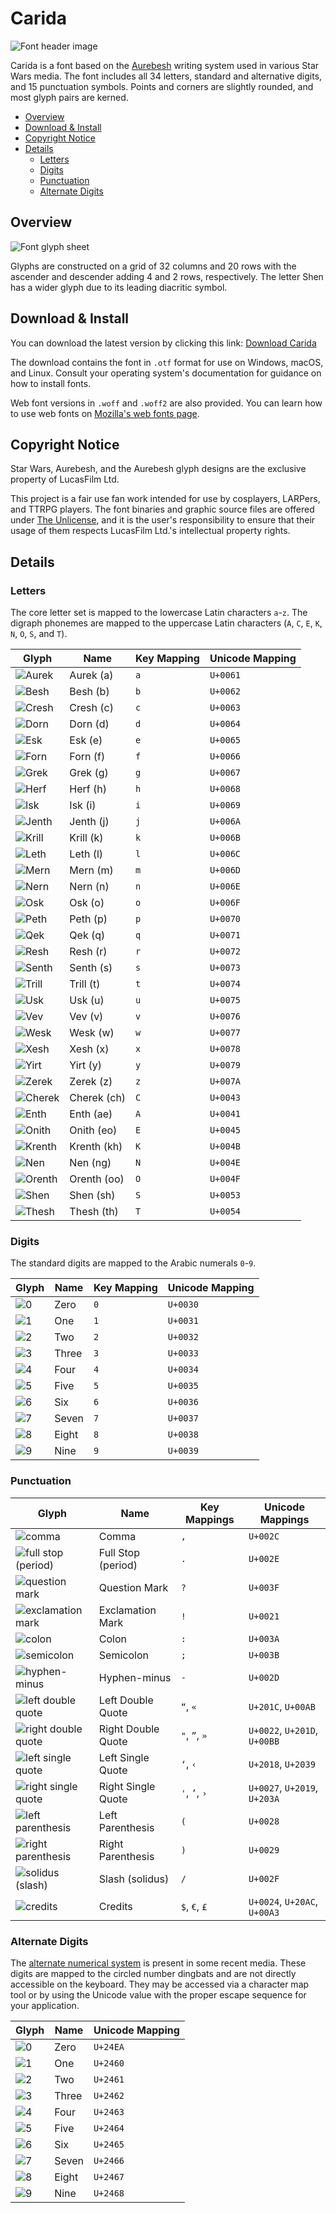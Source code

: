 # Carida <!-- omit in toc -->

![Font header image](./assets/font-header.png)

Carida is a font based on the [Aurebesh](https://starwars.fandom.com/wiki/Aurebesh) writing system used in various Star Wars media. The font includes all 34 letters, standard and alternative digits, and 15 punctuation symbols. Points and corners are slightly rounded, and most glyph pairs are kerned.

- [Overview](#overview)
- [Download \& Install](#download--install)
- [Copyright Notice](#copyright-notice)
- [Details](#details)
  - [Letters](#letters)
  - [Digits](#digits)
  - [Punctuation](#punctuation)
  - [Alternate Digits](#alternate-digits)

## Overview

![Font glyph sheet](./assets/glyph-sheet.png)

Glyphs are constructed on a grid of 32 columns and 20 rows with the ascender and descender adding 4 and 2 rows, respectively. The letter Shen has a wider glyph due to its leading diacritic symbol.

## Download & Install

You can download the latest version by clicking this link: [Download Carida](https://github.com/brokenarc/carida/releases/latest/download/carida.zip)

The download contains the font in `.otf` format for use on Windows, macOS, and Linux. Consult your operating system's documentation for guidance on how to install fonts.

Web font versions in `.woff` and `.woff2` are also provided. You can learn how to use web fonts on [Mozilla's web fonts page](https://developer.mozilla.org/en-US/docs/Learn/CSS/Styling_text/Web_fonts).

## Copyright Notice

Star Wars, Aurebesh, and the Aurebesh glyph designs are the exclusive property of LucasFilm Ltd.

This project is a fair use fan work intended for use by cosplayers, LARPers, and TTRPG players. The font binaries and graphic source files are offered under [The Unlicense](https://unlicense.org), and it is the user's responsibility to ensure that their usage of them respects LucasFilm Ltd.'s intellectual property rights.

## Details

### Letters

The core letter set is mapped to the lowercase Latin characters `a`-`z`. The digraph phonemes are mapped to the uppercase Latin characters (`A`, `C`, `E`, `K`, `N`, `O`, `S`, and `T`).

| Glyph                                 | Name        | Key Mapping | Unicode Mapping |
| ------------------------------------- | ----------- | ----------- | --------------- |
| ![Aurek](./assets/glyphs/U+0061.png)  | Aurek (a)   | `a`         | `U+0061`        |
| ![Besh](./assets/glyphs/U+0062.png)   | Besh (b)    | `b`         | `U+0062`        |
| ![Cresh](./assets/glyphs/U+0063.png)  | Cresh (c)   | `c`         | `U+0063`        |
| ![Dorn](./assets/glyphs/U+0064.png)   | Dorn (d)    | `d`         | `U+0064`        |
| ![Esk](./assets/glyphs/U+0065.png)    | Esk (e)     | `e`         | `U+0065`        |
| ![Forn](./assets/glyphs/U+0066.png)   | Forn (f)    | `f`         | `U+0066`        |
| ![Grek](./assets/glyphs/U+0067.png)   | Grek (g)    | `g`         | `U+0067`        |
| ![Herf](./assets/glyphs/U+0068.png)   | Herf (h)    | `h`         | `U+0068`        |
| ![Isk](./assets/glyphs/U+0069.png)    | Isk (i)     | `i`         | `U+0069`        |
| ![Jenth](./assets/glyphs/U+006A.png)  | Jenth (j)   | `j`         | `U+006A`        |
| ![Krill](./assets/glyphs/U+006B.png)  | Krill (k)   | `k`         | `U+006B`        |
| ![Leth](./assets/glyphs/U+006C.png)   | Leth (l)    | `l`         | `U+006C`        |
| ![Mern](./assets/glyphs/U+006D.png)   | Mern (m)    | `m`         | `U+006D`        |
| ![Nern](./assets/glyphs/U+006E.png)   | Nern (n)    | `n`         | `U+006E`        |
| ![Osk](./assets/glyphs/U+006F.png)    | Osk (o)     | `o`         | `U+006F`        |
| ![Peth](./assets/glyphs/U+0070.png)   | Peth (p)    | `p`         | `U+0070`        |
| ![Qek](./assets/glyphs/U+0071.png)    | Qek (q)     | `q`         | `U+0071`        |
| ![Resh](./assets/glyphs/U+0072.png)   | Resh (r)    | `r`         | `U+0072`        |
| ![Senth](./assets/glyphs/U+0073.png)  | Senth (s)   | `s`         | `U+0073`        |
| ![Trill](./assets/glyphs/U+0074.png)  | Trill (t)   | `t`         | `U+0074`        |
| ![Usk](./assets/glyphs/U+0075.png)    | Usk (u)     | `u`         | `U+0075`        |
| ![Vev](./assets/glyphs/U+0076.png)    | Vev (v)     | `v`         | `U+0076`        |
| ![Wesk](./assets/glyphs/U+0077.png)   | Wesk (w)    | `w`         | `U+0077`        |
| ![Xesh](./assets/glyphs/U+0078.png)   | Xesh (x)    | `x`         | `U+0078`        |
| ![Yirt](./assets/glyphs/U+0079.png)   | Yirt (y)    | `y`         | `U+0079`        |
| ![Zerek](./assets/glyphs/U+007A.png)  | Zerek (z)   | `z`         | `U+007A`        |
| ![Cherek](./assets/glyphs/U+0043.png) | Cherek (ch) | `C`         | `U+0043`        |
| ![Enth](./assets/glyphs/U+0041.png)   | Enth (ae)   | `A`         | `U+0041`        |
| ![Onith](./assets/glyphs/U+0045.png)  | Onith (eo)  | `E`         | `U+0045`        |
| ![Krenth](./assets/glyphs/U+004B.png) | Krenth (kh) | `K`         | `U+004B`        |
| ![Nen](./assets/glyphs/U+004E.png)    | Nen (ng)    | `N`         | `U+004E`        |
| ![Orenth](./assets/glyphs/U+004F.png) | Orenth (oo) | `O`         | `U+004F`        |
| ![Shen](./assets/glyphs/U+0053.png)   | Shen (sh)   | `S`         | `U+0053`        |
| ![Thesh](./assets/glyphs/U+0054.png)  | Thesh (th)  | `T`         | `U+0054`        |

### Digits

The standard digits are mapped to the Arabic numerals `0`-`9`.

| Glyph                            | Name  | Key Mapping | Unicode Mapping |
| -------------------------------- | ----- | ----------- | --------------- |
| ![0](./assets/glyphs/U+0030.png) | Zero  | `0`         | `U+0030`        |
| ![1](./assets/glyphs/U+0031.png) | One   | `1`         | `U+0031`        |
| ![2](./assets/glyphs/U+0032.png) | Two   | `2`         | `U+0032`        |
| ![3](./assets/glyphs/U+0033.png) | Three | `3`         | `U+0033`        |
| ![4](./assets/glyphs/U+0034.png) | Four  | `4`         | `U+0034`        |
| ![5](./assets/glyphs/U+0035.png) | Five  | `5`         | `U+0035`        |
| ![6](./assets/glyphs/U+0036.png) | Six   | `6`         | `U+0036`        |
| ![7](./assets/glyphs/U+0037.png) | Seven | `7`         | `U+0037`        |
| ![8](./assets/glyphs/U+0038.png) | Eight | `8`         | `U+0038`        |
| ![9](./assets/glyphs/U+0039.png) | Nine  | `9`         | `U+0039`        |

### Punctuation

| Glyph                                             | Name               | Key Mappings  | Unicode Mappings             |
| ------------------------------------------------- | ------------------ | ------------- | ---------------------------- |
| ![comma](./assets/glyphs/U+002C.png)              | Comma              | `,`           | `U+002C`                     |
| ![full stop (period)](./assets/glyphs/U+002E.png) | Full Stop (period) | `.`           | `U+002E`                     |
| ![question mark](./assets/glyphs/U+003F.png)      | Question Mark      | `?`           | `U+003F`                     |
| ![exclamation mark](./assets/glyphs/U+0021.png)   | Exclamation Mark   | `!`           | `U+0021`                     |
| ![colon](./assets/glyphs/U+003A.png)              | Colon              | `:`           | `U+003A`                     |
| ![semicolon](./assets/glyphs/U+003B.png)          | Semicolon          | `;`           | `U+003B`                     |
| ![hyphen-minus](./assets/glyphs/U+002D.png)       | Hyphen-minus       | `-`           | `U+002D`                     |
| ![left double quote](./assets/glyphs/U+201C.png)  | Left Double Quote  | `“`, `«`      | `U+201C`, `U+00AB`           |
| ![right double quote](./assets/glyphs/U+0022.png) | Right Double Quote | `"`, `”`, `»` | `U+0022`, `U+201D`, `U+00BB` |
| ![left single quote](./assets/glyphs/U+2018.png)  | Left Single Quote  | `‘`, `‹`      | `U+2018`, `U+2039`           |
| ![right single quote](./assets/glyphs/U+0027.png) | Right Single Quote | `'`, `’`, `›` | `U+0027`, `U+2019`, `U+203A` |
| ![left parenthesis](./assets/glyphs/U+0028.png)   | Left Parenthesis   | `(`           | `U+0028`                     |
| ![right parenthesis](./assets/glyphs/U+0029.png)  | Right Parenthesis  | `)`           | `U+0029`                     |
| ![solidus (slash)](./assets/glyphs/U+002F.png)    | Slash (solidus)    | `/`           | `U+002F`                     |
| ![credits](./assets/glyphs/U+0024.png)            | Credits            | `$`, `€`, `£` | `U+0024`, `U+20AC`, `U+00A3` |

### Alternate Digits

The [alternate numerical system](https://starwars.fandom.com/wiki/Aurebesh#Alternate_numerical_system) is present in some recent media. These digits are mapped to the circled number dingbats and are not directly accessible on the keyboard. They may be accessed via a character map tool or by using the Unicode value with the proper escape sequence for your application.

| Glyph                            | Name  | Unicode Mapping |
| -------------------------------- | ----- | --------------- |
| ![0](./assets/glyphs/U+24EA.png) | Zero  | `U+24EA`        |
| ![1](./assets/glyphs/U+2460.png) | One   | `U+2460`        |
| ![2](./assets/glyphs/U+2461.png) | Two   | `U+2461`        |
| ![3](./assets/glyphs/U+2462.png) | Three | `U+2462`        |
| ![4](./assets/glyphs/U+2463.png) | Four  | `U+2463`        |
| ![5](./assets/glyphs/U+2464.png) | Five  | `U+2464`        |
| ![6](./assets/glyphs/U+2465.png) | Six   | `U+2465`        |
| ![7](./assets/glyphs/U+2466.png) | Seven | `U+2466`        |
| ![8](./assets/glyphs/U+2467.png) | Eight | `U+2467`        |
| ![9](./assets/glyphs/U+2468.png) | Nine  | `U+2468`        |
